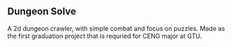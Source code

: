 ## Dungeon Solve
A 2d dungeon crawler, with simple combat and focus on puzzles. Made as the first graduation project that is requried for CENG major at GTU.